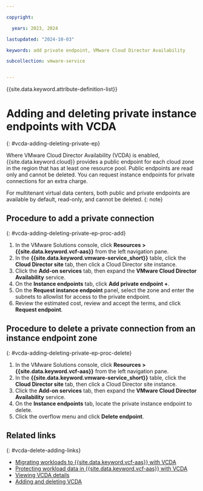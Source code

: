 ```yaml
---

copyright:

  years: 2023, 2024

lastupdated: "2024-10-03"

keywords: add private endpoint, VMware Cloud Director Availability

subcollection: vmware-service


---
```


{{site.data.keyword.attribute-definition-list}}

# Adding and deleting private instance endpoints with VCDA
{: #vcda-adding-deleting-private-ep}

Where VMware Cloud Director Availability (VCDA) is enabled, {{site.data.keyword.cloud}} provides a public endpoint for each cloud zone in the region that has at least one resource pool. Public endpoints are read only and cannot be deleted. You can request instance endpoints for private connections for an extra charge.

For multitenant virtual data centers, both public and private endpoints are available by default, read-only, and cannot be deleted.
{: note}

## Procedure to add a private connection
{: #vcda-adding-deleting-private-ep-proc-add}

1. In the VMware Solutions console, click **Resources > {{site.data.keyword.vcf-aas}}** from the left navigation pane.
2. In the **{{site.data.keyword.vmware-service_short}}** table, click the **Cloud Director site** tab, then click a Cloud Director site instance.
3. Click the **Add-on services** tab, then expand the **VMware Cloud Director Availability** service.
4. On the **Instance endpoints** tab, click **Add private endpoint +**.
5. On the **Request instance endpoint** panel, select the zone and enter the subnets to allowlist for access to the private endpoint.
6. Review the estimated cost, review and accept the terms, and click **Request endpoint**.

## Procedure to delete a private connection from an instance endpoint zone
{: #vcda-adding-deleting-private-ep-proc-delete}

1. In the VMware Solutions console, click **Resources > {{site.data.keyword.vcf-aas}}** from the left navigation pane.
2. In the **{{site.data.keyword.vmware-service_short}}** table, click the **Cloud Director site** tab, then click a Cloud Director site instance.
3. Click the **Add-on services** tab, then expand the **VMware Cloud Director Availability** service.
4. On the **Instance endpoints** tab, locate the private instance endpoint to delete.
5. Click the overflow menu and click **Delete endpoint**.

## Related links
{: #vcda-delete-adding-links}

* [Migrating workloads to {{site.data.keyword.vcf-aas}} with VCDA](/docs/vmware-service?topic=vmware-service-tenant-vcda)
* [Protecting workload data in {{site.data.keyword.vcf-aas}} with VCDA](/docs/vmware-service?topic=vmware-service-tenant-vcda)
* [Viewing VCDA details](/docs/vmware-service?topic=vmware-service-vcda-viewing)
* [Adding and deleting VCDA](/docs/vmware-service?topic=vmware-service-vcda-adding-deleting)
